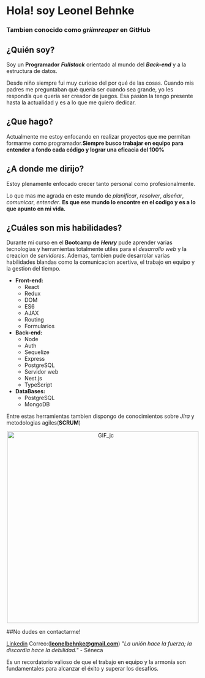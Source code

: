 # **Hola! soy Leonel Behnke**
### Tambien conocido como _griimreaper_ en GitHub

## **¿Quién soy?**
Soy un **Programador** ***Fullstack*** orientado al mundo del ***Back-end*** y a la estructura de datos.

Desde niño siempre fui muy curioso del por qué de las cosas. Cuando mis padres me preguntaban qué quería ser cuando sea grande, yo les respondía que quería ser creador de juegos. Esa pasión la tengo presente hasta la actualidad y es a lo que me quiero dedicar.

## **¿Que hago?**
Actualmente me estoy enfocando en realizar proyectos que me permitan formarme como programador.**Siempre busco trabajar en equipo para entender a fondo cada código y lograr una eficacia del 100%**

## **¿A donde me dirijo?**
Estoy plenamente enfocado crecer tanto personal como profesionalmente.

Lo que mas me agrada en este mundo de *planificar*, *resolver*, *diseñar*, *comunicar*, *entender*.
**Es que ese mundo lo encontre en el codigo y es a lo que apunto en mi vida.**

## **¿Cuáles son mis habilidades?**
Durante mi curso en el **Bootcamp de** ***Henry*** pude aprender varias tecnologias y herramientas totalmente utiles para el *desarrollo web* y la creacion de *servidores*.
Ademas, tambien pude desarrolar varias habilidades blandas como la comunicacion acertiva, el trabajo en equipo y la gestion del tiempo.

- **Front-end:**
  - React                                         
  - Redux                                                               
  - DOM                                                        
  - ES6                                                         
  - AJAX
  - Routing                                        
  - Formularios                           
- **Back-end:**                                                     
  - Node                                        
  - Auth                                                        
  - Sequelize                                          
  - Express                                                       
  - PostgreSQL                                          
  - Servidor web                                                           
  - Nest.js                                   
  - TypeScript                                                           
- **DataBases:**                                                
  - PostgreSQL                                                          
  - MongoDB                                                       

Entre estas herramientas tambien dispongo de conocimientos sobre *Jira* y metodologias agiles(**SCRUM**)

<p align="center">
  <img src="https://78.media.tumblr.com/69b74540b716c22f78bacdff91f02bf2/tumblr_inline_p80m8wJkm61r4kz8i_540.gif" alt="GIF_jc" width="500"/>
</p>

##No dudes en contactarme!

[Linkedin](https://www.linkedin.com/in/leonelbehnkedev/)
Correo:([**leonelbehnke@gmail.com**](mailto:leonelbehnke@gmail.com))
*"La unión hace la fuerza; la discordia hace la debilidad."* - Séneca

Es un recordatorio valioso de que el trabajo en equipo y la armonía son fundamentales para alcanzar el éxito y superar los desafíos.


